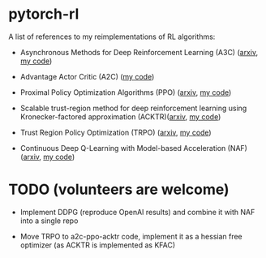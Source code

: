# pytorch-rl

A list of references to my reimplementations of RL algorithms:

* Asynchronous Methods for Deep Reinforcement Learning (A3C) ([arxiv](https://arxiv.org/abs/1602.01783), [my code](https://github.com/ikostrikov/pytorch-a3c))

* Advantage Actor Critic (A2C) ([my code](https://github.com/ikostrikov/pytorch-a2c-ppo-acktr))

* Proximal Policy Optimization Algorithms (PPO) ([arxiv](https://arxiv.org/abs/1707.06347), [my code](https://github.com/ikostrikov/pytorch-a2c-ppo-acktr))

* Scalable trust-region method for deep reinforcement learning using Kronecker-factored approximation (ACKTR)([arxiv](https://arxiv.org/abs/1707.06347), [my code](https://github.com/ikostrikov/pytorch-a2c-ppo-acktr))

* Trust Region Policy Optimization (TRPO) ([arxiv](https://arxiv.org/pdf/1502.05477.pdf), [my code](https://github.com/ikostrikov/pytorch-trpo))

* Continuous Deep Q-Learning with Model-based Acceleration (NAF) ([arxiv](https://arxiv.org/abs/1603.00748), [my code](https://github.com/ikostrikov/pytorch-naf))

# TODO (volunteers are welcome)

* Implement DDPG (reproduce OpenAI results) and combine it with NAF into a single repo

* Move TRPO to a2c-ppo-acktr code, implement it as a hessian free optimizer (as ACKTR is implemented as KFAC)
